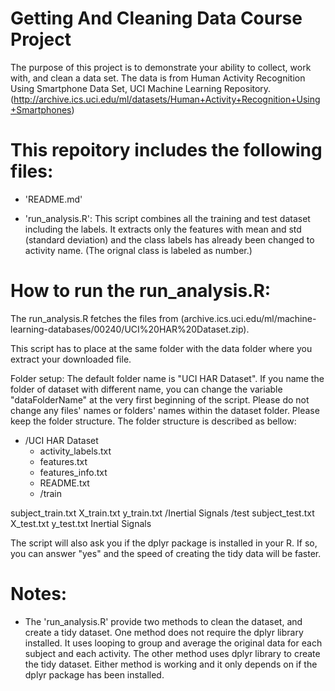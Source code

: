 Getting And Cleaning Data Course Project
========================================

The purpose of this project is to demonstrate your ability to collect, work with, and clean a data set. The data is from Human Activity Recognition Using Smartphone Data Set, UCI Machine Learning Repository. (http://archive.ics.uci.edu/ml/datasets/Human+Activity+Recognition+Using+Smartphones)


This repoitory includes the following files:
============================================
- 'README.md'

- 'run_analysis.R': This script combines all the training and test dataset including the labels. It extracts only the features with mean and std (standard deviation) and the class labels has already been changed to activity name. (The orignal class is labeled as number.)


How to run the run_analysis.R:
==============================
The run_analysis.R fetches the files from (archive.ics.uci.edu/ml/machine-learning-databases/00240/UCI%20HAR%20Dataset.zip).

This script has to place at the same folder with the data folder where you extract your downloaded file.

Folder setup:
The default folder name is "UCI HAR Dataset". If you name the folder of dataset with different name, you can change the variable "dataFolderName" at the very first beginning of the script.
Please do not change any files' names or folders' names within the dataset folder. Please keep the folder structure. The folder structure is described as bellow:

* /UCI HAR Dataset
  * activity_labels.txt
  * features.txt
  * features_info.txt
  * README.txt
  * /train
  
  
  
subject_train.txt
X_train.txt
y_train.txt
/Inertial Signals
/test
subject_test.txt
X_test.txt
y_test.txt
Inertial Signals
           
The script will also ask you if the dplyr package is installed in your R. If so, you can answer "yes" and the speed of creating the tidy data will be faster. 

Notes:
======
- The 'run_analysis.R' provide two methods to clean the dataset, and create a tidy dataset. One method does not require the dplyr library installed. It uses looping to group and average the original data for each subject and each activity. The other method uses dplyr library to create the tidy dataset. Either method is working and it only depends on if the dplyr package has been installed.
